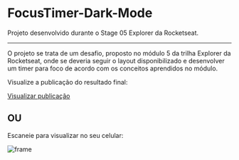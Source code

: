 # FocusTimer-Dark-Mode
Projeto desenvolvido durante o Stage 05 Explorer da Rocketseat.

---

O projeto se trata de um desafio, proposto no módulo 5 da trilha Explorer da Rocketseat, onde se deveria seguir o layout disponibilizado e desenvolver um timer para foco de acordo com os conceitos aprendidos no módulo.

Visualize a publicação do resultado final:

<a href="https://araujodai.github.io/FocusTimer-Dark-Mode/" target="_blank">Visualizar publicação</a>


## OU

Escaneie para visualizar no seu celular:

![frame](https://user-images.githubusercontent.com/101216880/187465960-ca5b5322-defe-4b10-8024-dc824bcd1445.png)
